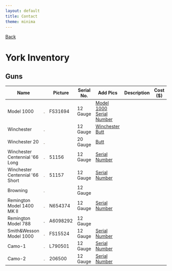 ```yaml
---
layout: default
title: Contact
theme: minima
---
```

[Back](home.html)

# York Inventory
## Guns
| Name |     |Picture | Serial No.  |Add Pics | Description | Cost ($) |
|------|------|------|------|-------|-----|-------|
| Model 1000     |![Model 1000](/Images/Model1000_Gun.JPEG)   | FS31694    |  12 Gauge    | [Model 1000 Serial Number](/Images/Model1000_SN.JPEG) |   |   |
| Winchester     |![Winchester](/Images/Winchester_Gun.JPEG)   |     |  12 Gauge    | [Winchester Butt](/Images/Winchester_Butt.JPEG) |   |    |
| Winchester 20     |![Winchester 20](/Images/Winchester_Gun20.JPEG)   |    |  20 Gauge    | [Butt](/Images/Winchester_20BUTT.JPEG) |   |    |
|Winchester Centennial '66 Long      |![Winchester Centennial '66 Long ](/Images/WinchesterCentennial66_Gun1.JPEG)   | 51156   |  12 Gauge    | [Serial Number](/Images/WinchesterCentennial66_Gun1_SN.JPEG) |   |    |
| Winchester Centennial '66 Short     |![Winchester Centennial '66 Short ](/Images/WinchesterCenntennial_Gun2.JPEG)   | 51157   |  12 Gauge    | [Serial Number](/Images/WinchesterCentennial_Gun2_SN.JPEG) |   |    |
| Browning     |![Camo Browning](/Images/Camo_Gun.JPEG)   |    |  12 Gauge    |  |   |    |
| Remington Model 1400 MK II |![Remington Model 1400 MK II](/Images/Remington%20Model%201400%20MK%20II_Gun.JPEG)   |N654374    |  12 Gauge    | [Serial Number](/Images/Remington%20Model%201400%20MK%20II%20SN.JPEG) |   |    |
|Remington Model 788      |![Remington Model 788](/Images/UNK_Gun.JPEG)   | A6098292   |  12 Gauge    |  |   |    |
|Smith&Wesson Model 1000      |![Smith&Wesson Model 1000](/Images/Smith&Wesson_Gun.JPEG)   | FS15524   |  12 Gauge    | [Serial Number](/Images/Smith&Wesson_SN.JPEG) |   |    |
|Camo-1     |![Camo 1](/Images/Camo-1_Gun.JPEG)   | L790501   |  12 Gauge    | [Serial Number](/Images/Camo-1_SN.JPEG) |   |    |
|Camo-2     |![Camo 2](/Images/Camo-2_Gun.JPEG)   | 206500   |  12 Gauge    | [Serial Number](/Images/Camo-2_SN.JPEG) |   |    |





<!-- |      |[![Model 1000](/Images/Model1000_SN.JPEG)](https://example.com)  |  |   |   |   | -->
